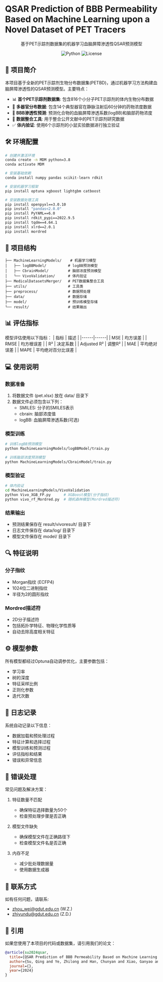 # QSAR Prediction of BBB Permeability Based on Machine Learning upon a Novel Dataset of PET Tracers

<div align="center">

基于PET示踪剂数据集的机器学习血脑屏障渗透性QSAR预测模型

![Python](https://img.shields.io/badge/Python-3.8-blue)
![License](https://img.shields.io/badge/License-MIT-green)

</div>

## 📖 项目简介

本项目基于全新的PET示踪剂生物分布数据集(PETBD)，通过机器学习方法构建血脑屏障渗透性的QSAR预测模型。主要特点：

- 📊 **首个PET示踪剂数据集**: 包含816个小分子PET示踪剂的体内生物分布数据
- 🧬 **多器官分布数据**: 包含14个典型器官在静脉注射后60分钟的药物浓度数据
- 🧠 **BBB渗透性预测**: 预测化合物的血脑屏障渗透系数(logBB)和脑部药物浓度
- 🔄 **数据整合工具**: 用于整合公开文献中的PET示踪剂研究数据
- ✅ **体内验证**: 使用6个示踪剂的小鼠实验数据进行独立验证

## 🛠️ 环境配置

```bash
# 创建并激活环境
conda create -n MDM python=3.8
conda activate MDM

# 安装基础依赖
conda install numpy pandas scikit-learn rdkit

# 安装机器学习框架
pip install optuna xgboost lightgbm catboost

# 安装数据处理工具
pip install openpyxl==3.0.10
pip install "pandas<2.0.0"
pip install PyYAML==6.0
pip install rdkit_pypi==2022.9.5
pip install tqdm==4.64.1
pip install xlrd==2.0.1
pip install mordred
```

## 📁 项目结构

```
├── MachineLearningModels/    # 机器学习模型
│   ├── logBBModel/          # logBB预测模型
│   ├── CbrainModel/         # 脑部浓度预测模型
│   └── VivoValidation/      # 体内验证
├── MedicalDatasetsMerger/   # PET数据集整合工具
├── utils/                   # 工具类
├── preprocess/              # 数据预处理
├── data/                    # 数据存储
├── model/                   # 预训练模型存储
└── result/                  # 结果输出
```

## 📊 评估指标

模型评估使用以下指标：
| 指标 | 描述 |
|------|------|
| MSE | 均方误差 |
| RMSE | 均方根误差 |
| R² | 决定系数 |
| Adjusted R² | 调整R² |
| MAE | 平均绝对误差 |
| MAPE | 平均绝对百分比误差 |

## 💻 使用说明

### 数据准备
1. 将数据文件 (pet.xlsx) 放在 data/ 目录下
2. 数据文件必须包含以下列：
   - SMILES: 分子的SMILES表示
   - cbrain: 脑部浓度值
   - logBB: 血脑屏障渗透系数(可选)

### 模型训练
```bash
# 训练logBB预测模型
python MachineLearningModels/logBBModel/train.py

# 训练脑部浓度预测模型
python MachineLearningModels/CbrainModel/train.py
```

### 模型验证
```bash
# 体内验证
cd MachineLearningModels/VivoValidation
python Vivo_XGB_FP.py      # XGBoost模型(分子指纹)
python vivo_rf_Mordred.py  # 随机森林模型(Mordred描述符)
```

### 结果输出
- 预测结果保存在 result/vivoresult/ 目录下
- 日志文件保存在 data/log/ 目录下
- 模型文件保存在 model/ 目录下

## 🔍 特征说明

### 分子指纹
- Morgan指纹 (ECFP4)
- 1024位二进制指纹
- 半径为2的圆形指纹

### Mordred描述符
- 2D分子描述符
- 包括拓扑学特征、物理化学性质等
- 自动去除高度相关特征

## ⚙️ 模型参数

所有模型都经过Optuna自动调参优化，主要参数包括：
- 学习率
- 树的深度
- 特征采样比例
- 正则化参数
- 迭代次数

## 📝 日志记录

系统自动记录以下信息：
- 数据加载和预处理过程
- 特征计算和选择过程
- 模型训练和预测过程
- 评估指标和结果
- 错误和异常信息

## 🔧 错误处理

常见问题及解决方案：
1. 特征数量不匹配
   - 确保特征选择数量为50个
   - 检查预处理步骤是否正确

2. 模型文件缺失
   - 确保模型文件在正确路径下
   - 检查模型文件名是否正确

3. 内存不足
   - 减少批处理数据量
   - 使用数据生成器

## 📧 联系方式

如有任何问题，请联系:
- zhou_wei@gdut.edu.cn (W.Z.)
- zhiyundu@gdut.edu.cn (Z.D.)

## 📝 引用

如果您使用了本项目的代码或数据集，请引用我们的论文：

```bibtex
@article{su2024qsar,
  title={QSAR Prediction of BBB Permeability Based on Machine Learning upon a Novel Dataset of PET Tracers},
  author={Su, Qing and Ye, Zhilong and Han, Chunyan and Xiao, Ganyao and Chen, Jiazhi and Chen, Haiyan and Huang, Shun and Wang, Lu and Zhou, Wei and Du, Zhiyun},
  journal={},
  year={2024}
}
```